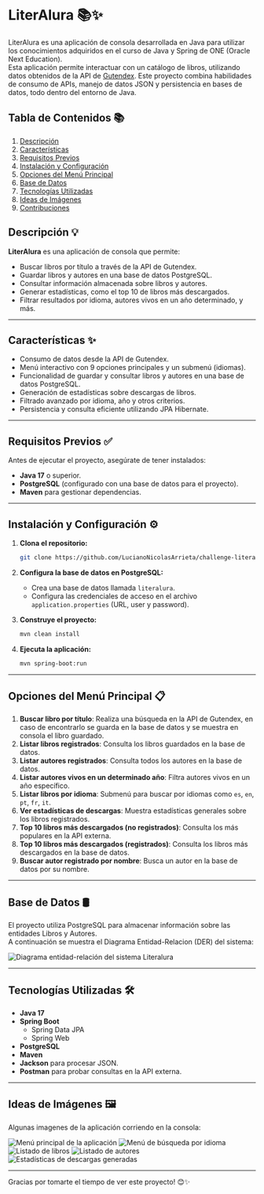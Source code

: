 # LiterAlura 📚✨

LiterAlura es una aplicación de consola desarrollada en Java para utilizar los conocimientos adquiridos en el curso de Java y Spring de ONE (Oracle Next Education). \
Esta aplicación permite interactuar con un catálogo de libros, utilizando datos obtenidos de la API de [Gutendex](https://gutendex.com/). Este proyecto combina habilidades de consumo de APIs, manejo de datos JSON y persistencia en bases de datos, todo dentro del entorno de Java.

## Tabla de Contenidos 📚

1. [Descripción](#descripción-💡)
2. [Características](#características-✨)
3. [Requisitos Previos](#requisitos-previos-✅)
4. [Instalación y Configuración](#instalación-y-configuración-⚙️)
5. [Opciones del Menú Principal](#opciones-del-menú-principal-📋)
6. [Base de Datos](#base-de-datos-🛢️)
7. [Tecnologías Utilizadas](#tecnologías-utilizadas-🛠️)
8. [Ideas de Imágenes](#ideas-de-imágenes-🖼️)
9. [Contribuciones](#contribuciones-🙌)

## Descripción 💡

**LiterAlura** es una aplicación de consola que permite:

- Buscar libros por título a través de la API de Gutendex.
- Guardar libros y autores en una base de datos PostgreSQL.
- Consultar información almacenada sobre libros y autores.
- Generar estadísticas, como el top 10 de libros más descargados.
- Filtrar resultados por idioma, autores vivos en un año determinado, y más.

---

## Características ✨

- Consumo de datos desde la API de Gutendex.
- Menú interactivo con 9 opciones principales y un submenú (idiomas).
- Funcionalidad de guardar y consultar libros y autores en una base de datos PostgreSQL.
- Generación de estadísticas sobre descargas de libros.
- Filtrado avanzado por idioma, año y otros criterios.
- Persistencia y consulta eficiente utilizando JPA Hibernate.

---

## Requisitos Previos ✅

Antes de ejecutar el proyecto, asegúrate de tener instalados:

- **Java 17** o superior.
- **PostgreSQL** (configurado con una base de datos para el proyecto).
- **Maven** para gestionar dependencias.

---

## Instalación y Configuración ⚙️

1. **Clona el repositorio:**

   ```bash
   git clone https://github.com/LucianoNicolasArrieta/challenge-literalura
   ```

2. **Configura la base de datos en PostgreSQL:**

   - Crea una base de datos llamada `literalura`.
   - Configura las credenciales de acceso en el archivo `application.properties` (URL, user y password).

3. **Construye el proyecto:**

   ```bash
   mvn clean install
   ```

4. **Ejecuta la aplicación:**

   ```bash
   mvn spring-boot:run
   ```

---

## Opciones del Menú Principal 📋

1. **Buscar libro por título**: Realiza una búsqueda en la API de Gutendex, en caso de encontrarlo se guarda en la base de datos y se muestra en consola el libro guardado.
2. **Listar libros registrados**: Consulta los libros guardados en la base de datos.
3. **Listar autores registrados**: Consulta todos los autores en la base de datos.
4. **Listar autores vivos en un determinado año**: Filtra autores vivos en un año específico.
5. **Listar libros por idioma**: Submenú para buscar por idiomas como `es`, `en`, `pt`, `fr`, `it`.
6. **Ver estadísticas de descargas**: Muestra estadísticas generales sobre los libros registrados.
7. **Top 10 libros más descargados (no registrados)**: Consulta los más populares en la API externa.
8. **Top 10 libros más descargados (registrados)**: Consulta los libros más descargados en la base de datos.
9. **Buscar autor registrado por nombre**: Busca un autor en la base de datos por su nombre.

---

## Base de Datos 🛢️

El proyecto utiliza PostgreSQL para almacenar información sobre las entidades Libros y Autores. \
A continuación se muestra el Diagrama Entidad-Relacion (DER) del sistema:

![Diagrama entidad-relación del sistema Literalura](assets/der-literalura.png)

---

## Tecnologías Utilizadas 🛠️

- **Java 17**
- **Spring Boot**
  - Spring Data JPA
  - Spring Web
- **PostgreSQL**
- **Maven**
- **Jackson** para procesar JSON.
- **Postman** para probar consultas en la API externa.

---

## Ideas de Imágenes 🖼️

Algunas imagenes de la aplicación corriendo en la consola:

![Menú principal de la aplicación](assets/captura-menu-principal.png)
![Menú de búsqueda por idioma](assets/captura-menu-busqueda-idiomas.png)
![Listado de libros](assets/captura-listado-libros.png)
![Listado de autores](assets/captura-listado-autores.png)
![Estadísticas de descargas generadas](assets/captura-estadisticas-descargas.png)

---

Gracias por tomarte el tiempo de ver este proyecto! 😊✨
